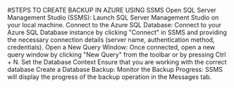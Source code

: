 #STEPS TO CREATE BACKUP IN AZURE USING SSMS
Open SQL Server Management Studio (SSMS):
Launch SQL Server Management Studio on your local machine.
Connect to the Azure SQL Database:
Connect to your Azure SQL Database instance by clicking "Connect" in SSMS and providing the necessary connection details (server name, authentication method, credentials).
Open a New Query Window:
Once connected, open a new query window by clicking "New Query" from the toolbar or by pressing Ctrl + N.
Set the Database Context
Ensure that you are working with the correct database
Create a Database Backup:
Monitor the Backup Progress:
SSMS will display the progress of the backup operation in the Messages tab.
